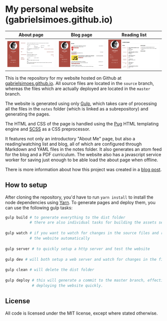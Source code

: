# My personal website (gabrielsimoes.github.io)

 | About page                                     | Blog page                               | Reading list                                    |
 | :--------------------------------------------: | :-------------------------------------: | :---------------------------------------------: |
 | ![About page screenshot](screenshot_about.png) | ![Blog screenshot](screenshot_blog.png) | ![Reading list screenshot](screenshot_list.png) |

This is the repository for my website hosted on Github at
[gabrielsimoes.github.io](https://gabrielsimoes.github.io). All source files are
located in the `source` branch, whereas the files which are actually deployed
are located in the `master` branch.

The website is generated using only [Gulp](https://gulpjs.com/), which takes
care of processing all the files in the `notes` folder (which is linked as a
subrepository) and generating the pages.

The HTML and CSS of the page is handled using the [Pug](https://pugjs.org/)
HTML templating engine and [SCSS](https://sass-lang.com/) as a CSS preprocessor.

It features not only an introductory "About Me" page, but also a
reading/watching list and blog, all of which are configured through Markdown
and YAML files in the notes folder. It also generates an atom feed for the blog
and a PDF curriculum. The website also has a javascript service worker for
saving just enough to be able load the about page when offline.

There is more information about how this project was created in a [blog post](https://gabrielsimoes.github.io/articles/generating-a-static-blog-with-gulp.html).

## How to setup

After cloning the repository, you'd have to run `yarn install` to install
the node dependencies using [Yarn](https://yarnpkg.com/en/). To generate
pages and deploy them, you can use the following gulp tasks:

```bash
gulp build # to generate everything to the dist folder
           # there are also individual tasks for building the assets separately

gulp watch # if you want to watch for changes in the source files and rebuild
           # the website automatically

gulp server # to quickly setup a http server and test the website

gulp dev # will both setup a web server and watch for changes in the files

gulp clean # will delete the dist folder

gulp deploy # this will generate a commit to the master branch, effectively
            # deploying the website quickly.
```

## License

All code is licensed under the MIT license, except where stated otherwise.
